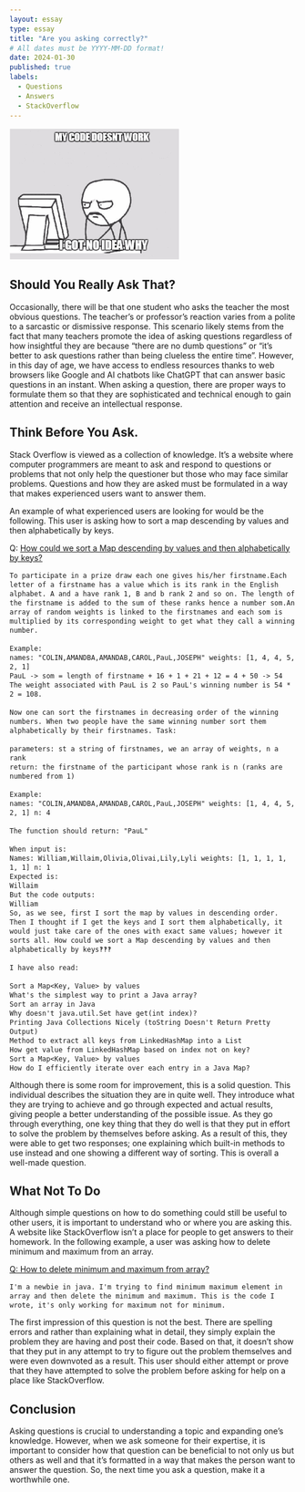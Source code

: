 ```yaml
---
layout: essay
type: essay
title: "Are you asking correctly?"
# All dates must be YYYY-MM-DD format!
date: 2024-01-30
published: true
labels:
  - Questions
  - Answers
  - StackOverflow
---
```


<img width="300px" class="rounded float-start pe-4" src="../img/idkwhy.png">

## Should You Really Ask That?

Occasionally, there will be that one student who asks the teacher the most obvious questions. The teacher’s or professor’s reaction varies from a polite to a sarcastic or dismissive response. This scenario likely stems from the fact that many teachers promote the idea of asking questions regardless of how insightful they are because “there are no dumb questions” or “it’s better to ask questions rather than being clueless the entire time”. However, in this day of age, we have access to endless resources thanks to web browsers like Google and AI chatbots like ChatGPT that can answer basic questions in an instant. When asking a question, there are proper ways to formulate them so that they are sophisticated and technical enough to gain attention and receive an intellectual response. 

## Think Before You Ask.

Stack Overflow is viewed as a collection of knowledge. It’s a website where computer programmers are meant to ask and respond to questions or problems that not only help the questioner but those who may face similar problems. Questions and how they are asked must be formulated in a way that makes experienced users want to answer them. 

An example of what experienced users are looking for would be the following. This user is asking how to sort a map descending by values and then alphabetically by keys. 

Q: [How could we sort a Map descending by values and then alphabetically by keys?](https://stackoverflow.com/questions/59007705/how-could-we-sort-a-map-descending-by-values-and-then-alphabetically-by-keys)
```
To participate in a prize draw each one gives his/her firstname.Each letter of a firstname has a value which is its rank in the English alphabet. A and a have rank 1, B and b rank 2 and so on. The length of the firstname is added to the sum of these ranks hence a number som.An array of random weights is linked to the firstnames and each som is multiplied by its corresponding weight to get what they call a winning number.

Example:
names: "COLIN,AMANDBA,AMANDAB,CAROL,PauL,JOSEPH" weights: [1, 4, 4, 5, 2, 1]
PauL -> som = length of firstname + 16 + 1 + 21 + 12 = 4 + 50 -> 54 The weight associated with PauL is 2 so PauL's winning number is 54 * 2 = 108.

Now one can sort the firstnames in decreasing order of the winning numbers. When two people have the same winning number sort them alphabetically by their firstnames. Task:

parameters: st a string of firstnames, we an array of weights, n a rank
return: the firstname of the participant whose rank is n (ranks are numbered from 1)

Example:
names: "COLIN,AMANDBA,AMANDAB,CAROL,PauL,JOSEPH" weights: [1, 4, 4, 5, 2, 1] n: 4

The function should return: "PauL"

When input is:
Names: William,Willaim,Olivia,Olivai,Lily,Lyli weights: [1, 1, 1, 1, 1, 1] n: 1
Expected is:
Willaim
But the code outputs:
William
So, as we see, first I sort the map by values in descending order. Then I thought if I get the keys and I sort them alphabetically, it would just take care of the ones with exact same values; however it sorts all. How could we sort a Map descending by values and then alphabetically by keys‽‽‽

I have also read:

Sort a Map<Key, Value> by values
What's the simplest way to print a Java array?
Sort an array in Java
Why doesn't java.util.Set have get(int index)?
Printing Java Collections Nicely (toString Doesn't Return Pretty Output)
Method to extract all keys from LinkedHashMap into a List
How get value from LinkedHashMap based on index not on key?
Sort a Map<Key, Value> by values
How do I efficiently iterate over each entry in a Java Map?
```
Although there is some room for improvement, this is a solid question. This individual describes the situation they are in quite well. They introduce what they are trying to achieve and go through expected and actual results, giving people a better understanding of the possible issue. As they go through everything, one key thing that they do well is that they put in effort to solve the problem by themselves before asking. As a result of this, they were able to get two responses; one explaining which built-in methods to use instead and one showing a different way of sorting. This is overall a well-made question. 


## What Not To Do

Although simple questions on how to do something could still be useful to other users, it is important to understand who or where you are asking this. A website like StackOverflow isn’t a place for people to get answers to their homework. In the following example, a user was asking how to delete minimum and maximum from an array. 

[Q: How to delete minimum and maximum from array?](https://stackoverflow.com/questions/74168347/how-to-delete-minimum-and-maximum-from-array)
```
I'm a newbie in java. I'm trying to find minimum maximum element in array and then delete the minimum and maximum. This is the code I wrote, it's only working for maximum not for minimum.

```

The first impression of this question is not the best. There are spelling errors and rather than explaining what in detail, they simply explain the problem they are having and post their code. Based on that, it doesn’t show that they put in any attempt to try to figure out the problem themselves and were even downvoted as a result. This user should either attempt or prove that they have attempted to solve the problem before asking for help on a place like StackOverflow. 

## Conclusion

Asking questions is crucial to understanding a topic and expanding one’s knowledge. However, when we ask someone for their expertise, it is important to consider how that question can be beneficial to not only us but others as well and that it’s formatted in a way that makes the person want to answer the question. So, the next time you ask a question, make it a worthwhile one. 
